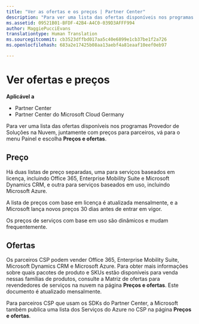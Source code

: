 ```yaml
---
title: "Ver as ofertas e os preços | Partner Center"
description: "Para ver uma lista das ofertas disponíveis nos programas Provedor de Soluções na Nuvem, juntamente com preços para parceiros, vá para o menu Painel e escolha Preços e ofertas."
ms.assetid: 09521B01-BFDF-42B4-A4C0-039D3AFFF994
author: MaggiePucciEvans
translationtype: Human Translation
ms.sourcegitcommit: cb3523dffbd017aa5c40e6899e1cb37be1f2a726
ms.openlocfilehash: 683a2e17425b08aa13aebf4a81eaaf10eef0eb97

---
```


# Ver ofertas e preços

**Aplicável a**

-  Partner Center
-  Partner Center do Microsoft Cloud Germany

Para ver uma lista das ofertas disponíveis nos programas Provedor de Soluções na Nuvem, juntamente com preços para parceiros, vá para o menu Painel e escolha **Preços e ofertas**.

## Preço


Há duas listas de preço separadas, uma para serviços baseados em licença, incluindo Office 365, Enterprise Mobility Suite e Microsoft Dynamics CRM, e outra para serviços baseados em uso, incluindo Microsoft Azure.

A lista de preços com base em licença é atualizada mensalmente, e a Microsoft lança novos preços 30 dias antes de entrar em vigor.

Os preços de serviços com base em uso são dinâmicos e mudam frequentemente.

## Ofertas


Os parceiros CSP podem vender Office 365, Enterprise Mobility Suite, Microsoft Dynamics CRM e Microsoft Azure. Para obter mais informações sobre quais pacotes de produto e SKUs estão disponíveis para venda nessas famílias de produtos, consulte a Matriz de ofertas para revendedores de serviços na nuvem na página **Preços e ofertas**. Este documento é atualizado mensalmente.

Para parceiros CSP que usam os SDKs do Partner Center, a Microsoft também publica uma lista dos Serviços do Azure no CSP na página **Preços e ofertas**.

 

 






<!--HONumber=Jan17_HO2-->


